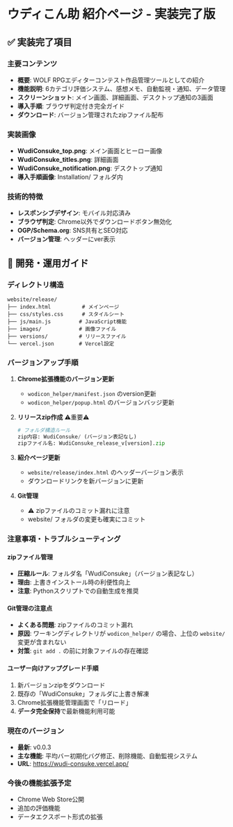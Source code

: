 # ウディこん助 紹介ページ - 実装完了版

## ✅ 実装完了項目

### 主要コンテンツ
- **概要**: WOLF RPGエディターコンテスト作品管理ツールとしての紹介
- **機能説明**: 6カテゴリ評価システム、感想メモ、自動監視・通知、データ管理
- **スクリーンショット**: メイン画面、詳細画面、デスクトップ通知の3画面
- **導入手順**: ブラウザ判定付き完全ガイド
- **ダウンロード**: バージョン管理されたzipファイル配布

### 実装画像
- **WudiConsuke_top.png**: メイン画面とヒーロー画像
- **WudiConsuke_titles.png**: 詳細画面
- **WudiConsuke_notification.png**: デスクトップ通知
- **導入手順画像**: Installation/ フォルダ内

### 技術的特徴
- **レスポンシブデザイン**: モバイル対応済み
- **ブラウザ判定**: Chrome以外でダウンロードボタン無効化
- **OGP/Schema.org**: SNS共有とSEO対応
- **バージョン管理**: ヘッダーにver表示

## 🔧 開発・運用ガイド

### ディレクトリ構造
```
website/release/
├── index.html          # メインページ
├── css/styles.css      # スタイルシート
├── js/main.js         # JavaScript機能
├── images/            # 画像ファイル
├── versions/          # リリースファイル
└── vercel.json        # Vercel設定
```

### バージョンアップ手順
1. **Chrome拡張機能のバージョン更新**
   - `wodicon_helper/manifest.json` のversion更新
   - `wodicon_helper/popup.html` のバージョンバッジ更新

2. **リリースzip作成** ⚠️重要⚠️
   ```python
   # フォルダ構造ルール
   zip内容: WudiConsuke/ (バージョン表記なし)
   zipファイル名: WudiConsuke_release_v[version].zip
   ```

3. **紹介ページ更新**
   - `website/release/index.html` のヘッダーバージョン表示
   - ダウンロードリンクを新バージョンに更新

4. **Git管理**
   - ⚠️ zipファイルのコミット漏れに注意
   - website/ フォルダの変更も確実にコミット

### 注意事項・トラブルシューティング

#### zipファイル管理
- **圧縮ルール**: フォルダ名「WudiConsuke」（バージョン表記なし）
- **理由**: 上書きインストール時の利便性向上
- **注意**: Pythonスクリプトでの自動生成を推奨

#### Git管理の注意点
- **よくある問題**: zipファイルのコミット漏れ
- **原因**: ワーキングディレクトリが `wodicon_helper/` の場合、上位の `website/` 変更が含まれない
- **対策**: `git add .` の前に対象ファイルの存在確認

#### ユーザー向けアップグレード手順
1. 新バージョンzipをダウンロード
2. 既存の「WudiConsuke」フォルダに上書き解凍
3. Chrome拡張機能管理画面で「リロード」
4. **データ完全保持**で最新機能利用可能

### 現在のバージョン
- **最新**: v0.0.3
- **主な機能**: 平均バー初期化バグ修正、削除機能、自動監視システム
- **URL**: https://wudi-consuke.vercel.app/

### 今後の機能拡張予定
- Chrome Web Store公開
- 追加の評価機能
- データエクスポート形式の拡張
